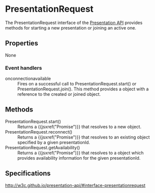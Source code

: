 # PresentationRequest

The PresentationRequest interface of the [Presentation API](Presentation_API.md) provides methods for starting a new presentation or joining an active one.

## Properties

None

### Event handlers

<dl>
  <dt>onconnectionavailable</dt>
  <dd>Fires on a successful call to PresentationRequest.start() or PresentationRequest.join(). This method provides a <PresentationConnectionAvailableEvent .md> object with a reference to the created or joined <PresentationConnection.md> object.</dd>
</dl>

## Methods

<dl>
  <dt>PresentationRequest.start()</dt>
  <dd>Returns a {{jsxref("Promise")}} that resolves to a new <PresentationConnection.md> object.</dd>
  <dt>PresentationRequest.reconnect()</dt>
  <dd>Returns a {{jsxref("Promise")}} that resolves to an existing <PresentationConnection.md> object specified by a given presentationId.</dd>
  <dt>PresentationRequest.getAvailability()</dt>
  <dd>Returns a {{jsxref("Promise")}} that resolves to a <PresentationAvailability.md> object which provides availability information for the given presentationId.</dd>
</dl>

## Specifications

<http://w3c.github.io/presentation-api/#interface-presentationrequest>
